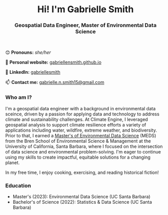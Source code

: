 <h1 align="center">Hi! I'm Gabrielle Smith</h1>

<h3 align="center"> Geospatial Data Engineer, Master of Environmental Data Science</h3>

<br>

😊 **Pronouns:** *she/her* 

📝 **Personal website:** [gabriellensmith.github.io](https://gabriellensmith.github.io/)

🔗 **LinkedIn:** [gabriellesmith](https://www.linkedin.com/in/gabrielle-smith-38a6a31a3/) 

📫 **Contact me:** [gabrielle.n.smith15@gmail.com](mailto:gabrielle.n.smith15@gmail.com)

### Who am I? 

I'm a geospatial data engineer with a background in environmental data sceince, driven by a passion for applying data and technology to address climate and sustainability challenges. At Climate Engine, I leveraged geospatial analysis to support climate resilience efforts a variety of applications including water, wildfire, extreme weather, and biodiversity. Prior to that, I earned a [Master's of Environmental Data Science](https://bren.ucsb.edu/masters-programs/master-environmental-data-science/academics-meds) (MEDS) from the Bren School of Environmental Science & Management at the University of California, Santa Barbara, where I focused on the intersection of data science and environmental problem-solving. I'm eager to continue using my skills to create impactful, equitable solutions for a changing planet.

In my free time, I enjoy cooking, exercising, and reading historical fiction! 

### Education

- Master's (2023): Environmental Data Science (UC Santa Barbara)
- Bachelor's of Science (2022): Statistics & Data Science (UC Santa Barbara)

